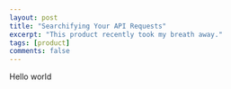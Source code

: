 ```yaml
---
layout: post
title: "Searchifying Your API Requests"
excerpt: "This product recently took my breath away."
tags: [product]
comments: false
---
```


Hello world





